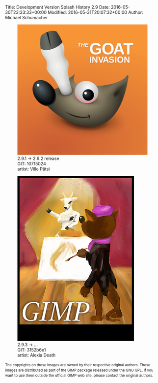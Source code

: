 Title: Development Version Splash History 2.9
Date: 2016-05-30T23:33:33+00:00
Modified: 2016-05-31T20:07:32+00:00
Author: Michael Schumacher

<figure>
<img src="images/gimp-splash-git10715024.png" alt="Splash for 2.9.1 &rarr; 2.9.2 release">
<figcaption>
2.9.1 &rarr; 2.9.2 release<br>GIT: 10715024<br>artist: Ville Pätsi
</figcaption>
</figure>

<figure>
<img src="images/gimp-splash-git3152b6e1.png" alt="Splash for 2.9.3 &rarr; ...">
<figcaption>
2.9.3 &rarr; ...<br>GIT: 3152b6e1<br>artist: Alexia Death
</figcaption>
</figure>


<small>The copyrights on these images are owned by their respective
original authors. These images are distributed as part of the GIMP
package released under the GNU GPL. If you want to use them outside
the official GIMP web site, please contact the original authors.</small>
